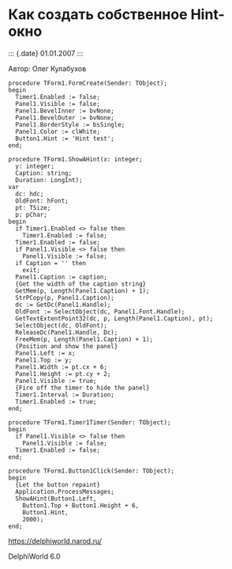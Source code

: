 Как создать собственное Hint-окно
=================================

::: {.date}
01.01.2007
:::

Автор: Олег Кулабухов

    procedure TForm1.FormCreate(Sender: TObject);
    begin
      Timer1.Enabled := false;
      Panel1.Visible := false;
      Panel1.BevelInner := bvNone;
      Panel1.BevelOuter := bvNone;
      Panel1.BorderStyle := bsSingle;
      Panel1.Color := clWhite;
      Button1.Hint := 'Hint test';
    end;
     
    procedure TForm1.ShowAHint(x: integer;
      y: integer;
      Caption: string;
      Duration: LongInt);
    var
      dc: hdc;
      OldFont: hFont;
      pt: TSize;
      p: pChar;
    begin
      if Timer1.Enabled <> false then
        Timer1.Enabled := false;
      Timer1.Enabled := false;
      if Panel1.Visible <> false then
        Panel1.Visible := false;
      if Caption = '' then
        exit;
      Panel1.Caption := caption;
      {Get the width of the caption string}
      GetMem(p, Length(Panel1.Caption) + 1);
      StrPCopy(p, Panel1.Caption);
      dc := GetDc(Panel1.Handle);
      OldFont := SelectObject(dc, Panel1.Font.Handle);
      GetTextExtentPoint32(dc, p, Length(Panel1.Caption), pt);
      SelectObject(dc, OldFont);
      ReleaseDc(Panel1.Handle, Dc);
      FreeMem(p, Length(Panel1.Caption) + 1);
      {Position and show the panel}
      Panel1.Left := x;
      Panel1.Top := y;
      Panel1.Width := pt.cx + 6;
      Panel1.Height := pt.cy + 2;
      Panel1.Visible := true;
      {Fire off the timer to hide the panel}
      Timer1.Interval := Duration;
      Timer1.Enabled := true;
    end;
     
    procedure TForm1.Timer1Timer(Sender: TObject);
    begin
      if Panel1.Visible <> false then
        Panel1.Visible := false;
      Timer1.Enabled := false;
    end;
     
    procedure TForm1.Button1Click(Sender: TObject);
    begin
      {Let the button repaint}
      Application.ProcessMessages;
      ShowAHint(Button1.Left,
        Button1.Top + Button1.Height + 6,
        Button1.Hint,
        2000);
    end; 

<https://delphiworld.narod.ru/>

DelphiWorld 6.0
